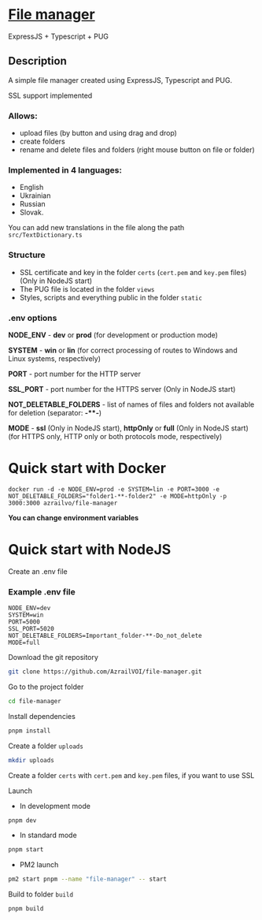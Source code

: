 # [File manager](https://github.com/AzrailVOI/file-manager)
ExpressJS + Typescript + PUG

## Description
A simple file manager created using ExpressJS, Typescript and PUG.

SSL support implemented

### Allows:
- upload files (by button and using drag and drop)
- create folders
- rename and delete files and folders (right mouse button on file or folder)

### Implemented in 4 languages: 
- English
- Ukrainian
- Russian
- Slovak. 

You can add new translations in the file along the path `src/TextDictionary.ts`

### Structure
- SSL certificate and key in the folder `certs` (`cert.pem` and `key.pem` files) (Only in NodeJS start)
- The PUG file is located in the folder `views`
- Styles, scripts and everything public in the folder `static`

### .env options
**NODE_ENV** - **dev** or **prod** (for development or production mode)

**SYSTEM** - **win** or **lin** (for correct processing of routes to Windows and Linux systems, respectively)

**PORT** - port number for the HTTP server

**SSL_PORT** - port number for the HTTPS server (Only in NodeJS start)

**NOT_DELETABLE_FOLDERS** - list of names of files and folders not available for deletion (separator: **-\*\*-**)

**MODE** - **ssl** (Only in NodeJS start), **httpOnly** or **full** (Only in NodeJS start) (for HTTPS only, HTTP only or both protocols mode, respectively)

# Quick start with Docker

```shell
docker run -d -e NODE_ENV=prod -e SYSTEM=lin -e PORT=3000 -e NOT_DELETABLE_FOLDERS="folder1-**-folder2" -e MODE=httpOnly -p 3000:3000 azrailvo/file-manager
```

**You can change environment variables**

# Quick start with NodeJS

Create an .env file

### Example .env file
````
NODE_ENV=dev
SYSTEM=win
PORT=5000
SSL_PORT=5020
NOT_DELETABLE_FOLDERS=Important_folder-**-Do_not_delete
MODE=full
````

Download the git repository
```sh
git clone https://github.com/AzrailVOI/file-manager.git
```
Go to the project folder
```sh
cd file-manager
```
Install dependencies
```sh
pnpm install
```
Create a folder `uploads`
```sh
mkdir uploads
```
Create a folder `certs` with `cert.pem` and `key.pem` files, if you want to use SSL

Launch
- In development mode
```sh
pnpm dev
```
- In standard mode
```sh
pnpm start
```
- PM2 launch
```sh
pm2 start pnpm --name "file-manager" -- start
```
Build to folder `build`
```sh
pnpm build
```
